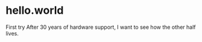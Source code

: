 # hello.world
First try
After 30 years of hardware support, I want to see how the other half lives.
